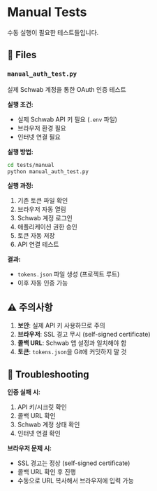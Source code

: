 # Manual Tests

수동 실행이 필요한 테스트들입니다.

## 📁 Files

### `manual_auth_test.py`
실제 Schwab 계정을 통한 OAuth 인증 테스트

**실행 조건:**
- 실제 Schwab API 키 필요 (`.env` 파일)
- 브라우저 환경 필요
- 인터넷 연결 필요

**실행 방법:**
```bash
cd tests/manual
python manual_auth_test.py
```

**실행 과정:**
1. 기존 토큰 파일 확인
2. 브라우저 자동 열림
3. Schwab 계정 로그인
4. 애플리케이션 권한 승인
5. 토큰 자동 저장
6. API 연결 테스트

**결과:**
- `tokens.json` 파일 생성 (프로젝트 루트)
- 이후 자동 인증 가능

## ⚠️ 주의사항

1. **보안**: 실제 API 키 사용하므로 주의
2. **브라우저**: SSL 경고 무시 (self-signed certificate)
3. **콜백 URL**: Schwab 앱 설정과 일치해야 함
4. **토큰**: `tokens.json`을 Git에 커밋하지 말 것

## 🔧 Troubleshooting

**인증 실패 시:**
1. API 키/시크릿 확인
2. 콜백 URL 확인
3. Schwab 계정 상태 확인
4. 인터넷 연결 확인

**브라우저 문제 시:**
- SSL 경고는 정상 (self-signed certificate)
- 콜백 URL 확인 후 진행
- 수동으로 URL 복사해서 브라우저에 입력 가능